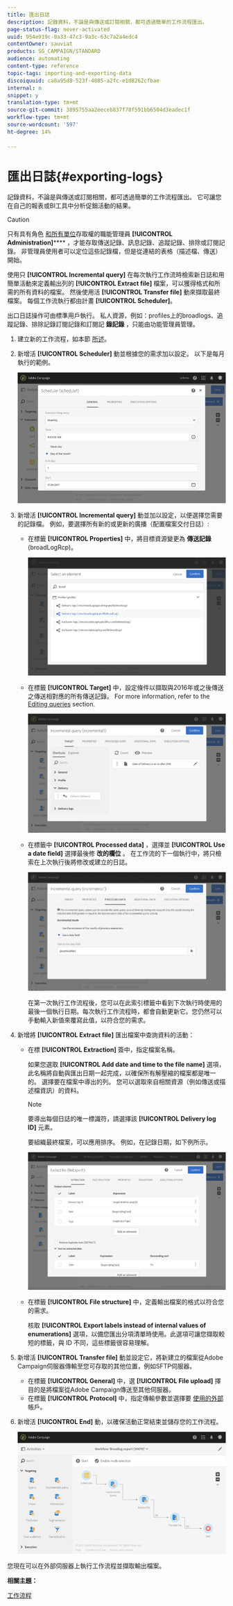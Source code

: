 ```yaml
---
title: 匯出日誌
description: 記錄資料，不論是與傳送或訂閱相關，都可透過簡單的工作流程匯出。
page-status-flag: never-activated
uuid: 954e919c-0a33-47c3-9a3c-63c7a2a4edc4
contentOwner: sauviat
products: SG_CAMPAIGN/STANDARD
audience: automating
content-type: reference
topic-tags: importing-and-exporting-data
discoiquuid: ca8a95d8-523f-4085-a2fc-e1d8262cfbae
internal: n
snippet: y
translation-type: tm+mt
source-git-commit: 3895755aa2eeceb837f78f591bb6504d3eadec1f
workflow-type: tm+mt
source-wordcount: '597'
ht-degree: 14%

---
```



# 匯出日誌{#exporting-logs}

記錄資料，不論是與傳送或訂閱相關，都可透過簡單的工作流程匯出。 它可讓您在自己的報表或BI工具中分析促銷活動的結果。

>[!CAUTION]
>
>只有具有角色 [和所有單位](../../administration/using/users-management.md#functional-administrators)存取權的職能管理員 **[!UICONTROL Administration]****** ，才能存取傳送記錄、訊息記錄、追蹤記錄、排除或訂閱記錄。 非管理員使用者可以定位這些記錄檔，但是從連結的表格（描述檔、傳送）開始。

使用只 **[!UICONTROL Incremental query]** 在每次執行工作流時檢索新日誌和用簡單活動來定義輸出列的 **[!UICONTROL Extract file]** 檔案，可以獲得格式和所需的所有資料的檔案。 然後使用活 **[!UICONTROL Transfer file]** 動來擷取最終檔案。 每個工作流執行都由計畫 **[!UICONTROL Scheduler]**。

出口日誌操作可由標準用戶執行。 私人資源，例如：profiles上的broadlogs、追蹤記錄、排除記錄訂閱記錄和訂閱記 **錄記錄** ，只能由功能管理員管理。

1. 建立新的工作流程，如本節 [所述](../../automating/using/building-a-workflow.md#creating-a-workflow)。
1. 新增活 **[!UICONTROL Scheduler]** 動並根據您的需求加以設定。 以下是每月執行的範例。

   ![](assets/export_logs_scheduler.png)

1. 新增活 **[!UICONTROL Incremental query]** 動並加以設定，以便選擇您需要的記錄檔。 例如，要選擇所有新的或更新的廣播（配置檔案交付日誌）:

   * 在標籤 **[!UICONTROL Properties]** 中，將目標資源變更為 **傳送記錄** (broadLogRcp)。

      ![](assets/export_logs_query_properties.png)

   * 在標籤 **[!UICONTROL Target]** 中，設定條件以擷取與2016年或之後傳送之傳送相對應的所有傳送記錄。 For more information, refer to the [Editing queries](../../automating/using/editing-queries.md#creating-queries) section.

      ![](assets/export_logs_query_target.png)

   * 在標籤中 **[!UICONTROL Processed data]** ，選擇並 **[!UICONTROL Use a date field]** 選擇最後修 **改的欄位** 。 在工作流的下一個執行中，將只檢索在上次執行後將修改或建立的日誌。

      ![](assets/export_logs_query_processeddata.png)

      在第一次執行工作流程後，您可以在此索引標籤中看到下次執行時使用的最後一個執行日期。每次執行工作流程時，都會自動更新它。您仍然可以手動輸入新值來覆寫此值，以符合您的需求。

1. 新增將 **[!UICONTROL Extract file]** 匯出檔案中查詢資料的活動：

   * 在標 **[!UICONTROL Extraction]** 簽中，指定檔案名稱。

      如果您選取 **[!UICONTROL Add date and time to the file name]** 選項，此名稱將自動與匯出日期一起完成，以確保所有解壓縮的檔案都是唯一的。 選擇要在檔案中導出的列。 您可以選取來自相關資源（例如傳送或描述檔資訊）的資料。

      >[!NOTE]
      >
      >要導出每個日誌的唯一標識符，請選擇該 **[!UICONTROL Delivery log ID]** 元素。

      要組織最終檔案，可以應用排序。 例如，在記錄日期，如下例所示。

      ![](assets/export_logs_extractfile_extraction.png)

   * 在標籤 **[!UICONTROL File structure]** 中，定義輸出檔案的格式以符合您的需求。

      核取 **[!UICONTROL Export labels instead of internal values of enumerations]** 選項，以備您匯出分項清單時使用。此選項可讓您擷取較短的標籤，與 ID 不同，這些標籤很容易理解。

1. 新增活 **[!UICONTROL Transfer file]** 動並設定它，將新建立的檔案從Adobe Campaign伺服器傳輸至您可存取的其他位置，例如SFTP伺服器。

   * 在標籤 **[!UICONTROL General]** 中，選 **[!UICONTROL File upload]** 擇目的是將檔案從Adobe Campaign傳送至其他伺服器。
   * 在標籤 **[!UICONTROL Protocol]** 中，指定傳輸參數並選擇要 [使用的外部](../../administration/using/external-accounts.md#creating-an-external-account) 帳戶。

1. 新增活 **[!UICONTROL End]** 動，以確保活動正常結束並儲存您的工作流程。

   ![](assets/export_logs_example_workflow.png)

您現在可以在外部伺服器上執行工作流程並擷取輸出檔案。

**相關主題：**

[工作流程](../../automating/using/get-started-workflows.md)

